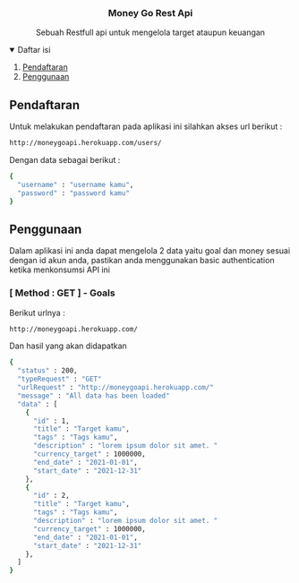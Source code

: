 
<br />
<p align="center">
  <h3 align="center">Money Go Rest Api</h3>

  <p align="center">
    Sebuah Restfull api untuk mengelola target ataupun keuangan
    <br />
  </p>
</p>

<details open="open">
  <summary>Daftar isi</summary>
  <ol>
    <li><a href="#pendaftaran">Pendaftaran</a></li>
    <li><a href="#penggunaan">Penggunaan</a></li>
  </ol>
</details>

## Pendaftaran
  Untuk melakukan pendaftaran pada aplikasi ini silahkan akses url berikut :
```sh
http://moneygoapi.herokuapp.com/users/
```

  Dengan data sebagai berikut :
```sh
{
  "username" : "username kamu",
  "password" : "password kamu"
}
```
  
## Penggunaan
  Dalam aplikasi ini anda dapat mengelola 2 data yaitu goal dan money sesuai dengan id akun anda, pastikan anda menggunakan basic authentication ketika menkonsumsi API ini

### [ Method : GET ] - Goals
  Berikut urlnya :
```sh
http://moneygoapi.herokuapp.com/
```
  
  Dan hasil yang akan didapatkan 
```sh
{
  "status" : 200,
  "typeRequest" : "GET"
  "urlRequest" : "http://moneygoapi.herokuapp.com/"
  "message" : "All data has been loaded"
  "data" : [
    {
      "id" : 1,
      "title" : "Target kamu",
      "tags" : "Tags kamu",
      "description" : "lorem ipsum dolor sit amet. "
      "currency_target" : 1000000,
      "end_date" : "2021-01-01",
      "start_date" : "2021-12-31"
    },
    {
      "id" : 2,
      "title" : "Target kamu",
      "tags" : "Tags kamu",
      "description" : "lorem ipsum dolor sit amet. "
      "currency_target" : 1000000,
      "end_date" : "2021-01-01",
      "start_date" : "2021-12-31"
    },
  ]
}
```
